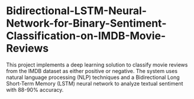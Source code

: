 # Bidirectional-LSTM-Neural-Network-for-Binary-Sentiment-Classification-on-IMDB-Movie-Reviews
This project implements a deep learning solution to classify movie reviews from the IMDB dataset as either positive or negative. The system uses natural language processing (NLP) techniques and a Bidirectional Long Short-Term Memory (LSTM) neural network to analyze textual sentiment with 88-90% accuracy.
